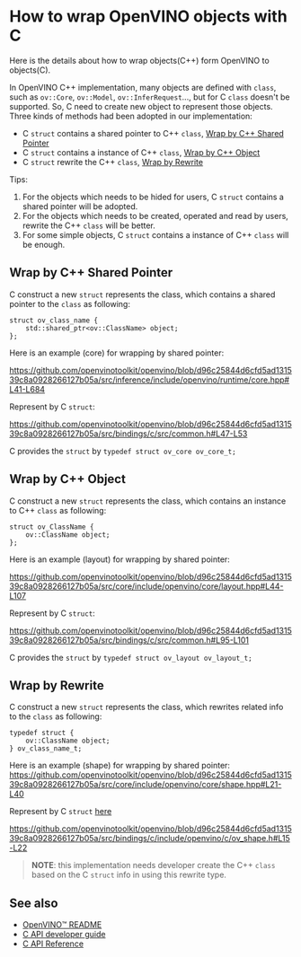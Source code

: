 # How to wrap OpenVINO objects with C

Here is the details about how to wrap objects(C++) form OpenVINO to objects(C).

In OpenVINO C++ implementation, many objects are defined with `class`, such as `ov::Core`, `ov::Model`, `ov::InferRequest`..., but for C `class` doesn't be supported. So, C need to create new object to represent those objects. Three kinds of methods had been adopted in our implementation:
 * C `struct` contains a shared pointer to C++ `class`, [Wrap by C++ Shared Pointer](#wrap_by_c++_shared_pointer)
 * C `struct` contains a instance of C++ `class`, [Wrap by C++ Object](#wrap_by_c++_object)
 * C `struct` rewrite the C++ `class`, [Wrap by Rewrite](#wrap_by_rewrite)

Tips:
1) For the objects which needs to be hided for users, C `struct` contains a shared pointer will be adopted.
2) For the objects which needs to be created, operated and read by users, rewrite the C++ `class` will be better.
3) For some simple objects, C `struct` contains a instance of C++ `class` will be enough.

 ## Wrap by C++ Shared Pointer

C construct a new `struct` represents the class, which contains a shared pointer to the `class` as following:

```
struct ov_class_name {
    std::shared_ptr<ov::ClassName> object;
};
```

Here is an example (core) for wrapping by shared pointer:

https://github.com/openvinotoolkit/openvino/blob/d96c25844d6cfd5ad131539c8a0928266127b05a/src/inference/include/openvino/runtime/core.hpp#L41-L684

Represent by C `struct`:

https://github.com/openvinotoolkit/openvino/blob/d96c25844d6cfd5ad131539c8a0928266127b05a/src/bindings/c/src/common.h#L47-L53

C provides the `struct` by `typedef struct ov_core ov_core_t;`

 ## Wrap by C++ Object

C construct a new `struct` represents the class, which contains an instance to C++ `class` as following:

```
struct ov_ClassName {
    ov::ClassName object;
};
```

Here is an example (layout) for wrapping by shared pointer:

https://github.com/openvinotoolkit/openvino/blob/d96c25844d6cfd5ad131539c8a0928266127b05a/src/core/include/openvino/core/layout.hpp#L44-L107

Represent by C `struct`:

https://github.com/openvinotoolkit/openvino/blob/d96c25844d6cfd5ad131539c8a0928266127b05a/src/bindings/c/src/common.h#L95-L101

C provides the `struct` by `typedef struct ov_layout ov_layout_t;`

 ## Wrap by Rewrite

C construct a new `struct` represents the class, which rewrites related info to the `class` as following:

```
typedef struct {
    ov::ClassName object;
} ov_class_name_t;
```
Here is an example (shape) for wrapping by shared pointer:
https://github.com/openvinotoolkit/openvino/blob/d96c25844d6cfd5ad131539c8a0928266127b05a/src/core/include/openvino/core/shape.hpp#L21-L40

Represent by C `struct` [here](../src/common.h)

https://github.com/openvinotoolkit/openvino/blob/d96c25844d6cfd5ad131539c8a0928266127b05a/src/bindings/c/include/openvino/c/ov_shape.h#L15-L22

> **NOTE**: this implementation needs developer create the C++ `class` based on the C `struct` info in using this rewrite type.

 ## See also
 * [OpenVINO™ README](../../../../README.md)
 * [C API developer guide](../README.md)
 * [C API Reference](https://docs.openvino.ai/2023.0/api/api_reference.html)